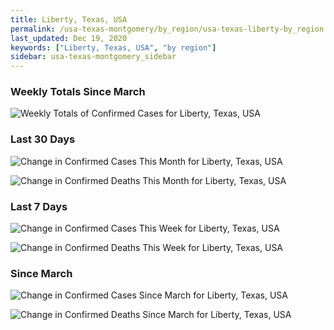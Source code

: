 ```yaml
---
title: Liberty, Texas, USA
permalink: /usa-texas-montgomery/by_region/usa-texas-liberty-by_region.html
last_updated: Dec 19, 2020
keywords: ["Liberty, Texas, USA", "by region"]
sidebar: usa-texas-montgomery_sidebar
---
```


<h3>Weekly Totals Since March</h3>

![Weekly Totals of Confirmed Cases for Liberty, Texas, USA](/covid_tracker/images/graphs/usa-texas-liberty-weekly_totals_graph.png)

<h3>Last 30 Days</h3>

![Change in Confirmed Cases This Month for Liberty, Texas, USA](/covid_tracker/images/graphs/usa-texas-liberty-delta_confirmed-30_days_graph.png)

![Change in Confirmed Deaths This Month for Liberty, Texas, USA](/covid_tracker/images/graphs/usa-texas-liberty-delta_deaths-30_days_graph.png)

<h3>Last 7 Days</h3>

![Change in Confirmed Cases This Week for Liberty, Texas, USA](/covid_tracker/images/graphs/usa-texas-liberty-delta_confirmed-7_days_graph.png)

![Change in Confirmed Deaths This Week for Liberty, Texas, USA](/covid_tracker/images/graphs/usa-texas-liberty-delta_deaths-7_days_graph.png)

<h3>Since March</h3>

![Change in Confirmed Cases Since March for Liberty, Texas, USA](/covid_tracker/images/graphs/usa-texas-liberty-delta_confirmed-since_march_graph.png)

![Change in Confirmed Deaths Since March for Liberty, Texas, USA](/covid_tracker/images/graphs/usa-texas-liberty-delta_deaths-since_march_graph.png)
